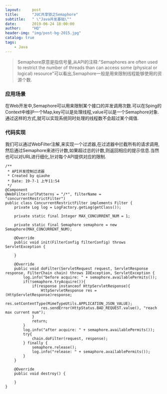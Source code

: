 ```yaml
---
layout:     post
title:      "JUC共享锁之Semaphore"
subtitle:   " \"Java并发基础\""
date:       2019-06-24 18:00:00
author:     "HQ"
header-img: "img/post-bg-2015.jpg"
catalog: true
tags:
    - Java
---
```


>Semaphore原意是指信号量,从API的注释:"Semaphores are often used to restrict the number of threads than can access some (physical or logical) resource"可以看出,Semaphore一般是用来限制线程能够使用的资源个数.

### 应用场景
在Web开发中,Semaphore可以用来限制某个接口的并发调用次数.可以在Sping的Context中维护一个Map,key可以是处理线程,value可以是一个Semaphore对象.通过这样的方式,就可以实现系统同时处理的线程数不会超过某个阈值.

### 代码实现
我们可以通过WebFilter注解,来实现一个过滤器,在过滤器中拦截所有的请求调用,然后通过Semaphore来进行计数,如果超过总的计数,则返回相应的提示信息.当然也可以对URL进行细化,针对每个API提供对应的限制.
```
/**
 * API并发控制过滤器
 * Created by qiaohe
 * Date: 19-7-1 上午11:54
 */
@Component
@WebFilter(urlPatterns = "/*", filterName = "concurrentRestrictFilter")
public class ConcurrentRestrictFilter implements Filter {
    private Log log = LogFactory.getLog(getClass());

    private static final Integer MAX_CONCURRENT_NUM = 1;

    private static final Semaphore semaphore = new Semaphore(MAX_CONCURRENT_NUM);

    @Override
    public void init(FilterConfig filterConfig) throws ServletException {

    }

    @Override
    public void doFilter(ServletRequest request, ServletResponse response, FilterChain chain) throws IOException, ServletException {
        log.info("before acquire: " + semaphore.availablePermits());
        if(!semaphore.tryAcquire()){
            if(response instanceof HttpServletResponse){
                HttpServletResponse res = (HttpServletResponse)response;
                res.setContentType(MimeTypeUtils.APPLICATION_JSON_VALUE);
                res.sendError(HttpStatus.BAD_REQUEST.value(), "reach max current num");
            }
            return;
        }
        log.info("after acquire: " + semaphore.availablePermits());
        try{
            chain.doFilter(request, response);
        } finally {
            semaphore.release();
            log.info("release: " + semaphore.availablePermits());
        }
    }

    @Override
    public void destroy() {

    }
}
```
